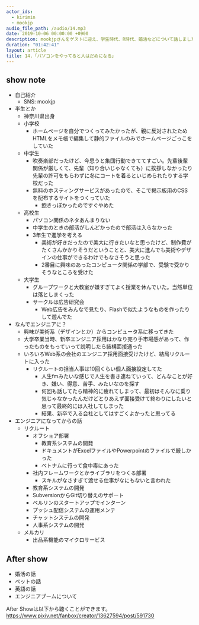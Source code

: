 ```yaml
---
actor_ids:
  - kirimin
  - mookjp
audio_file_path: /audio/14.mp3
date: 2019-10-06 00:00:00 +0900
description: mookjpさんをゲストに迎え、学生時代、R時代、婚活などについて話しました。
duration: "01:42:41"
layout: article
title: 14.「パソコンをやってると人はだめになる」
---
```


## show note

- 自己紹介
    - SNS: mookjp
- 半生とか
    - 神奈川県出身
    - 小学校
        - ホームページを自分でつくってみたかったが、親に反対されたためHTMLをメモ帳で編集して静的ファイルのみでホームページごっこをしていた
    - 中学生
        - 吹奏楽部だったけど、今思うと集団行動できててすごい。先輩後輩関係が厳しくて、先輩（知り合いじゃなくても）に挨拶しなかったり先輩の許可をもらわずに冬にコートを着るといじめられたりする学校だった
        - 無料のホスティングサービスがあったので、そこで掲示板用のCSSを配布するサイトをつくっていた
            - 飽きっぽかったのですぐやめた
    - 高校生
        - パソコン関係のネタあんまりない
        - 中学生のときの部活がしんどかったので部活は入らなかった
        - 3年生で進学を考える
            - 美術が好きだったので美大に行きたいなと思ったけど、制作費がたくさんかかりそうだということと、美大に進んでも美術やデザインの仕事ができるわけでもなさそうと思った
            - 2番目に興味のあったコンピュータ関係の学部で、受験で受かりそうなところを受けた
    - 大学生
        - グループワークと大教室が嫌すぎてよく授業を休んでいた。当然単位は落としまくった
        - サークルは広告研究会
            - Web広告をみんなで見たり、Flashで似たようなものを作ったりして遊んでた
- なんでエンジニアに？
    - 興味が美術系（デザインとか）からコンピュータ系に移ってきた
    - 大学卒業当時、新卒エンジニア採用はかなり売り手市場感があって、作ったものをもっていって説明したら結構面接通った
    - いろいろWeb系の会社のエンジニア採用面接受けたけど、結局リクルートに入った
        - リクルートの担当人事は10回くらい個人面接設定してた
            - 人生fmみたいな感じで人生を書き連ねていって、どんなことが好き、嫌い、得意、苦手、みたいなのを探す
            - 何回も話してたら精神的に疲れてしまって、最初はそんなに乗り気じゃなかったんだけどとりあえず面接受けて終わりにしたいと思って最終的には入社してしまった
            - 結果、新卒で入る会社としてはすごくよかったと思ってる
- エンジニアになってからの話
    - リクルート
        - オフショア部署
            - 教育系システムの開発
            - ドキュメントがExcelファイルやPowerpointのファイルで厳しかった
            - ベトナムに行って食中毒にあった
        - 社内フレームワークとかライブラリをつくる部署
            - スキルがなさすぎて渡せる仕事がなにもないと言われた
        - 教育系システムの開発
        - SubversionからGit切り替えのサポート
        - ベルリンのスタートアップでインターン
        - プッシュ配信システムの運用メンテ
        - チャットシステムの開発
        - 人事系システムの開発
    - メルカリ
        - 出品系機能のマイクロサービス


## After show

- 婚活の話
- ペットの話
- 英語の話
- エンジニアブームについて

After Showは以下から聴くことができます。
https://www.pixiv.net/fanbox/creator/13627594/post/591730